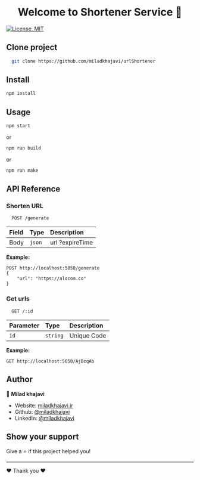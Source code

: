 <h1 align="center">Welcome to Shortener Service 👋</h1>
<p>
 
  <a href="#" target="_blank">
    <img alt="License: MIT" src="https://img.shields.io/badge/License-MIT-yellow.svg" />
  </a>
</p>

## Clone project

```bash
  git clone https://github.com/miladkhajavi/urlShortener
```

## Install

```sh
npm install
```

## Usage

```sh
npm start
```
or

```sh
npm run build
```
or

```sh
npm run make
```

## API Reference

### Shorten URL
```http
  POST /generate
```

| Field | Type   | Description  |
| :---- | :----- | :----------- |
| Body  | `json` | url ?expireTime |
**Example:**

```http
POST http://localhost:5050/generate
{
    "url": "https://alocom.co"
}
```

### Get urls

```http
  GET /:id
```

| Parameter | Type     | Description     |
| :-------- | :------- | :-------------- |
| `id`      | `string` | Unique Code |

**Example:**

```http
GET http://localhost:5050/AjBcqAb
```
## Author

👤 **Milad khajavi**

* Website: [miladkhajavi.ir](https://miladkhajavi.ir)
* Github: [@miladkhajavi](https://github.com/miladkhajavi)
* LinkedIn: [@miladkhajavi](https://linkedin.com/in/miladkhajavi)

## Show your support

Give a ⭐️ if this project helped you!

***

 ❤️ Thank you ❤️
